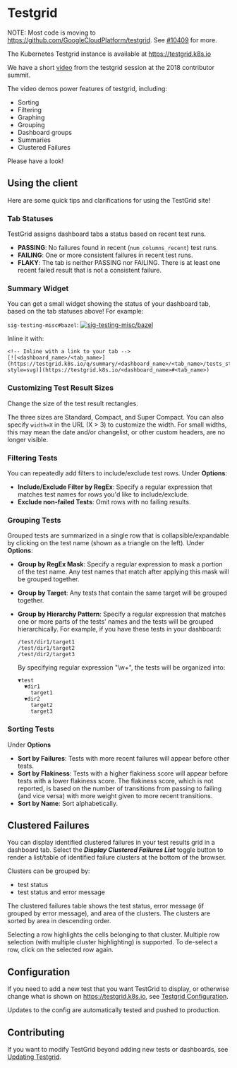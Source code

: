# Testgrid

NOTE: Most code is moving to https://github.com/GoogleCloudPlatform/testgrid.
See [#10409](https://github.com/kubernetes/test-infra/issues/10409) for more.

The Kubernetes Testgrid instance is available at https://testgrid.k8s.io

We have a short [video] from the testgrid session at the 2018 contributor summit.

The video demos power features of testgrid, including:
* Sorting
* Filtering
* Graphing
* Grouping
* Dashboard groups
* Summaries
* Clustered Failures

Please have a look!

## Using the client

Here are some quick tips and clarifications for using the TestGrid site!

### Tab Statuses

TestGrid assigns dashboard tabs a status based on recent test runs.

 *  **PASSING**: No failures found in recent (`num_columns_recent`) test runs.
 *  **FAILING**: One or more consistent failures in recent test runs.
 *  **FLAKY**: The tab is neither PASSING nor FAILING. There is at least one
    recent failed result that is not a consistent failure.

### Summary Widget

You can get a small widget showing the status of your dashboard tab, based on
the tab statuses above! For example:

`sig-testing-misc#bazel`: [![sig-testing-misc/bazel](https://testgrid.k8s.io/q/summary/sig-testing-misc/bazel/tests_status?style=svg)](https://testgrid.k8s.io/sig-testing-misc#bazel)

Inline it with:

```
<!-- Inline with a link to your tab -->
[![<dashboard_name>/<tab_name>](https://testgrid.k8s.io/q/summary/<dashboard_name>/<tab_name>/tests_status?style=svg)](https://testgrid.k8s.io/<dashboard_name>#<tab_name>)
```

### Customizing Test Result Sizes

Change the size of the test result rectangles.

The three sizes are Standard, Compact, and Super Compact. You can also specify
`width=X` in the URL (X > 3) to customize the width. For small widths, this may
mean the date and/or changelist, or other custom headers, are no longer
visible.

### Filtering Tests

You can repeatedly add filters to include/exclude test rows. Under **Options**:

*   **Include/Exclude Filter by RegEx**: Specify a regular expression that
    matches test names for rows you'd like to include/exclude.
*   **Exclude non-failed Tests**: Omit rows with no failing results.

### Grouping Tests

Grouped tests are summarized in a single row that is collapsible/expandable by
clicking on the test name (shown as a triangle on the left). Under **Options**:

*   **Group by RegEx Mask**: Specify a regular expression to mask a portion of
    the test name. Any test names that match after applying this mask will be
    grouped together.
*   **Group by Target**: Any tests that contain the same target will be
    grouped together.
*   **Group by Hierarchy Pattern**: Specify a regular expression that matches
    one or more parts of the tests' names and the tests will be grouped
    hierarchically. For example, if you have these tests in your dashboard:

    ```text
    /test/dir1/target1
    /test/dir1/target2
    /test/dir2/target3
    ```

    By specifying regular expression "\w+", the tests will be organized into:

    ```text
    ▼test
      ▼dir1
        target1
      ▼dir2
        target2
        target3
    ```

### Sorting Tests

Under **Options**

*   **Sort by Failures**: Tests with more recent failures will appear before
    other tests.
*   **Sort by Flakiness**: Tests with a higher flakiness score will appear
    before tests with a lower flakiness score. The flakiness score, which is not
    reported, is based on the number of transitions from passing to failing (and
    vice versa) with more weight given to more recent transitions.
*   **Sort by Name**: Sort alphabetically.

## Clustered Failures

You can display identified clustered failures in your test results grid in a
dashboard tab. Select the ***Display Clustered Failures List*** toggle button to
render a list/table of identified failure clusters at the bottom of the browser.

Clusters can be grouped by:
* test status
* test status and error message

The clustered failures table shows the test status, error message (if grouped by
error message), and area of the clusters. The clusters are sorted by area in
descending order.

Selecting a row highlights the cells belonging to that cluster. Multiple row
selection (with multiple cluster highlighting) is supported. To de-select a row,
click on the selected row again.

## Configuration

If you need to add a new test that you want TestGrid to display, or otherwise change what is shown
on https://testgrid.k8s.io, see [Testgrid Configuration](config.md).

Updates to the config are automatically tested and pushed to production.

## Contributing

If you want to modify TestGrid beyond adding new tests or dashboards, see [Updating Testgrid](build_test_update.md).

[video]: https://www.youtube.com/watch?v=jm2l2SLq_yE

